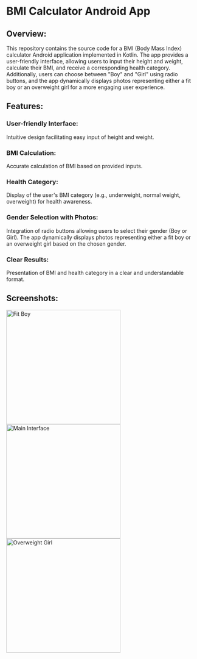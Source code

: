 <h1>BMI Calculator Android App</h1>

<h2>Overview:</h2>

<p>This repository contains the source code for a BMI (Body Mass Index) calculator Android application implemented in Kotlin. The app provides a user-friendly interface, allowing users to input their height and weight, calculate their BMI, and receive a corresponding health category. Additionally, users can choose between "Boy" and "Girl" using radio buttons, and the app dynamically displays photos representing either a fit boy or an overweight girl for a more engaging user experience.</p>

<h2>Features:</h2>

<h3>User-friendly Interface:</h3>
<p>Intuitive design facilitating easy input of height and weight.</p>

<h3>BMI Calculation:</h3>
<p>Accurate calculation of BMI based on provided inputs.</p>

<h3>Health Category:</h3>
<p>Display of the user's BMI category (e.g., underweight, normal weight, overweight) for health awareness.</p>

<h3>Gender Selection with Photos:</h3>
<p>Integration of radio buttons allowing users to select their gender (Boy or Girl). The app dynamically displays photos representing either a fit boy or an overweight girl based on the chosen gender.</p>

<h3>Clear Results:</h3>
<p>Presentation of BMI and health category in a clear and understandable format.</p>
<!-- Add screenshots of the app -->
<h2>Screenshots:</h2>

<!-- Fit Boy Screenshot -->
<img alt="Fit Boy" src="https://github.com/your-repo/raw/master/app/src/main/res/drawable/fitBoy.png" width="300">

<!-- Main Interface Screenshot -->
<img alt="Main Interface" src="https://github.com/your-repo/raw/master/app/src/main/res/drawable/mainInterface.png" width="300">

<!-- Overweight Girl Screenshot -->
<img alt="Overweight Girl" src="https://github.com/your-repo/raw/master/app/src/main/res/drawable/boy_overweight.png" width="300">

